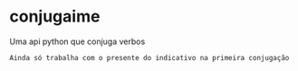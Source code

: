 # conjugaime
Uma api python que conjuga verbos

`Ainda só trabalha com o presente do indicativo na primeira conjugação`
